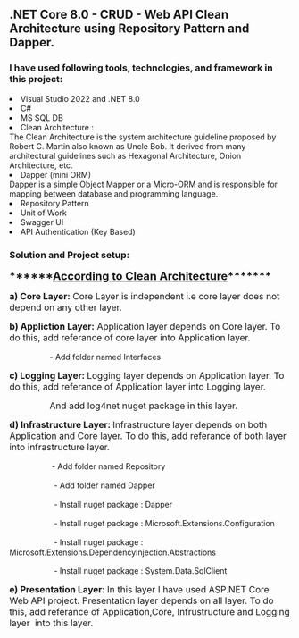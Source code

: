 <h2>.NET Core 8.0 - CRUD - Web API  Clean Architecture using Repository Pattern and Dapper.</h2>

<h3>I have used following tools, technologies, and framework in this project:</h3>

<li>Visual Studio 2022 and .NET 8.0</li>
<li>C#</li>
<li>MS SQL DB</li>
<li>Clean Architecture :</li> The Clean Architecture is the system architecture guideline proposed by Robert C. Martin also known as Uncle Bob. It derived from many architectural guidelines such as Hexagonal Architecture, Onion Architecture, etc.
<li>Dapper (mini ORM)</li> Dapper is a simple Object Mapper or a Micro-ORM and is responsible for mapping between database and programming language.
<li>Repository Pattern</li>
<li>Unit of Work</li>
<li>Swagger UI</li>
<li>API Authentication (Key Based)</li>

<h3>Solution and Project setup:</h3>

<p><span style="font-size:20px"><strong>******<a href="https://blog.cleancoder.com/uncle-bob/2012/08/13/the-clean-architecture.html">According to Clean Architecture</a>*******</strong></span></p>

<p><span style="font-size:16px"><strong>a) Core Layer:</strong> Core Layer is independent i.e core layer does not depend on any other layer.</span></p>

<p><span style="font-size:16px"><strong>b) Appliction Layer:</strong> Application layer depends on Core layer. To do this, add referance of core layer into Application layer.</span></p>

<p><span style="font-size:16px">&nbsp; &nbsp; &nbsp; &nbsp; &nbsp; &nbsp; &nbsp; &nbsp;&nbsp;</span>- Add folder named Interfaces</p>

<p><span style="font-size:16px"><strong>c) Logging Layer: </strong>Logging layer depends on Application layer. To do this, add referance of Application layer into Logging layer.</span></p>

<p><span style="font-size:16px">&nbsp; &nbsp; &nbsp; &nbsp; &nbsp; &nbsp; &nbsp; &nbsp;&nbsp;</span><span style="font-size:16px">And add log4net nuget package in this layer.</span></p>

<p><span style="font-size:16px"><strong>d) Infrastructure Layer:&nbsp;</strong>Infrastructure layer depends on both Application and Core layer. To do this, add referance of both layer into infrastructure layer.</span></p>

<p><span style="font-size:16px">&nbsp; &nbsp; &nbsp; &nbsp; &nbsp; &nbsp; &nbsp; &nbsp;&nbsp;</span> - Add folder named Repository&nbsp;</p>

<p><span style="font-size:16px">&nbsp; &nbsp; &nbsp; &nbsp; &nbsp; &nbsp; &nbsp; &nbsp;&nbsp;</span> &nbsp;- Add folder named Dapper</p>

<p><span style="font-size:16px">&nbsp; &nbsp; &nbsp; &nbsp; &nbsp; &nbsp; &nbsp; &nbsp;&nbsp;</span>&nbsp; - Install nuget package : Dapper</p>

<p><span style="font-size:16px">&nbsp; &nbsp; &nbsp; &nbsp; &nbsp; &nbsp; &nbsp; &nbsp;&nbsp;</span>&nbsp; - Install nuget package : Microsoft.Extensions.Configuration</p>

<p><span style="font-size:16px">&nbsp; &nbsp; &nbsp; &nbsp; &nbsp; &nbsp; &nbsp; &nbsp;&nbsp;</span>&nbsp; -&nbsp;Install nuget package : Microsoft.Extensions.DependencyInjection.Abstractions</p>

<p><span style="font-size:16px">&nbsp; &nbsp; &nbsp; &nbsp; &nbsp; &nbsp; &nbsp; &nbsp;&nbsp;</span>&nbsp; -&nbsp;Install nuget package : System.Data.SqlClient</p>

<p><span style="font-size:16px"><strong>e) Presentation Layer: </strong>In this layer I have used ASP.NET Core Web API project. Presentation layer depends on all layer. To do this, add referance of Application,Core, Infrustructure and Logging layer&nbsp; into this layer.</span></p>

<p>&nbsp;</p>


